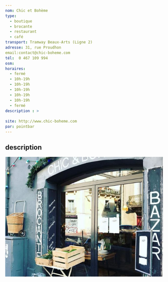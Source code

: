 ```yaml
---
nom: Chic et Bohème
type: 
  - boutique
  - brocante
  - restaurant
  - café
transport: Tramway Beaux-Arts (Ligne 2)
adresse: 31, rue Proudhon
email:contact@chic-boheme.com
tél:  0 467 109 994
osm:
horaires:
  - fermé
  - 10h-19h
  - 10h-19h
  - 10h-19h
  - 10h-19h
  - 10h-19h
  - fermé
description : >
    
site: http://www.chic-boheme.com
par: pointbar
---
```


## description



![Chic et Bohème](./media/chic-et-boheme.jpg)
